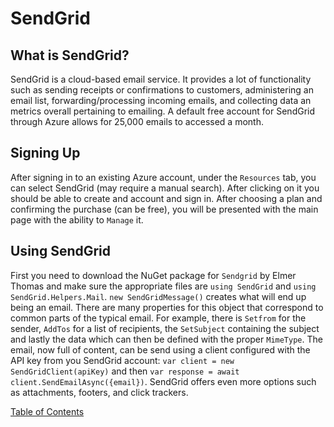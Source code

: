 # SendGrid

## What is SendGrid?
SendGrid is a cloud-based email service. It provides a lot of functionality such as sending receipts or confirmations to customers, administering an email list, forwarding/processing incoming emails, and collecting data an metrics overall pertaining to emailing. A default free account for SendGrid through Azure allows for 25,000 emails to accessed a month.

## Signing Up
After signing in to an existing Azure account, under the `Resources` tab, you can select SendGrid (may require a manual search). After clicking on it you should be able to create and account and sign in. After choosing a plan and confirming the purchase (can be free), you will be presented with the main page with the ability to `Manage` it.

## Using SendGrid
First you need to download the NuGet package for `Sendgrid` by Elmer Thomas and make sure the appropriate files are `using SendGrid` and `using SendGrid.Helpers.Mail`. `new SendGridMessage()` creates what will end up being an email. There are many properties for this object that correspond to common parts of the typical email. For example, there is `Setfrom` for the sender, `AddTos` for a list of recipients, the `SetSubject` containing the subject and lastly the data which can then be defined with the proper `MimeType`. The email, now full of content, can be send using a client configured with the API key from you SendGrid account: `var client = new SendGridClient(apiKey)` and then `var response = await client.SendEmailAsync({email})`. SendGrid offers even more options such as attachments, footers, and click trackers.



[Table of Contents](../README.md)